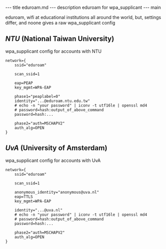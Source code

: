 --- title
eduroam.md
--- description
eduroam for wpa_supplicant
--- main


eduroam,
wifi at educational institutions all around the world,
but,
settings differ,
and noone gives a raw wpa_supplicant config

## _NTU_ (National Taiwan University)

wpa_supplicant config for accounts with NTU

```
network={
    ssid="eduroam"

    scan_ssid=1

    eap=PEAP
    key_mgmt=WPA-EAP

    phase1="peaplabel=0"
    identity="...@eduroam.ntu.edu.tw"
    # echo -n "your password" | iconv -t utf16le | openssl md4
    # password=hash:output_of_above_command
    password=hash:...

    phase2="auth=MSCHAPV2"
    auth_alg=OPEN
}
```

## _UvA_ (University of Amsterdam)

wpa_supplicant config for accounts with UvA

```
network={
    ssid="eduroam"

    scan_ssid=1

    anonymous_identity="anonymous@uva.nl"
    eap=TTLS
    key_mgmt=WPA-EAP

    identity="...@uva.nl"
    # echo -n "your password" | iconv -t utf16le | openssl md4
    # password=hash:output_of_above_command
    password=hash:...

    phase2="auth=MSCHAPV2"
    auth_alg=OPEN
}
```
